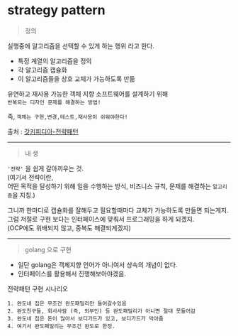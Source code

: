 # strategy pattern

> 정의  

실행중에 알고리즘을 선택할 수 있게 하는 행위 라고 한다.
- 특정 계열의 알고리즘을 정의
- 각 알고리즘 캡슐화
- 이 알고리즘들을 상호 교체가 가능하도록 만듦 

유연하고 재사용 가능한 객체 지향 소프트웨어를 설계하기 위해  
`반복되는 디자인 문제를 해결하는 방법!`  

즉, `객체는 구현,변경,테스트,재사용이 쉬워야한다!`

출처 : [갓키피디아-전략패턴][wiki-strategy-pattern]

[wiki-strategy-pattern]: https://ko.wikipedia.org/wiki/%EC%A0%84%EB%9E%B5_%ED%8C%A8%ED%84%B4 "위키피디아로 고고씽"

<hr/>

> 내 생

`'전략'` 을 쉽게 갈아끼우는 것.  
(여기서 전략이란,  
어떤 목적을 달성하기 위해 일을 수행하는 방식, 비즈니스 규칙, 문제를 해결하는 `알고리즘`을 지칭.)

그니까 한마디로 캡슐화를 잘해두고 필요할때마다 교체가 가능하도록 만들면 되는게지.  
그럼 저절로 구현 보다는 인터페이스에 맞춰서 프로그래밍을 하게 되겠지.  
(OCP에도 위배되지 않고, 중복도 해결되게겠지)

<hr>

> golang 으로 구현

* 일단 golang은 객체지향 언어가 아니여서 상속의 개념이 없다.
* 인터페이스를 활용해서 진행해보아야겠음.

전략패턴 구현 시나리오
```plaintext
1. 완도네 집은 무조건 완도패밀리만 들어갈수있음
2. 완도친구들, 회사사람 (즉, 외부인) 등 완도패밀리가 아니면 절대 못들어감
3. 완도네 집은 돈이 많아서 보디가드가 있고, 보디가드가 막아줌
4. 여기서 완도패밀리는 무조건 완도로 한정.
```